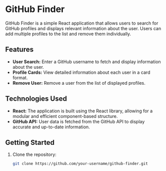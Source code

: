# GitHub Finder

GitHub Finder is a simple React application that allows users to search for GitHub profiles and displays relevant information about the user. Users can add multiple profiles to the list and remove them individually.

## Features

- **User Search:** Enter a GitHub username to fetch and display information about the user.
- **Profile Cards:** View detailed information about each user in a card format.
- **Remove User:** Remove a user from the list of displayed profiles.

## Technologies Used

- **React:** The application is built using the React library, allowing for a modular and efficient component-based structure.
- **GitHub API:** User data is fetched from the GitHub API to display accurate and up-to-date information.

## Getting Started

1. Clone the repository:

   ```bash
   git clone https://github.com/your-username/github-finder.git
   ```
